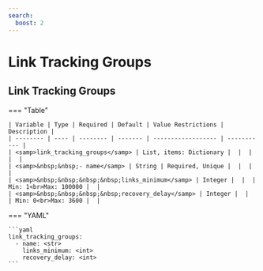 ```yaml
---
search:
  boost: 2
---
```


# Link Tracking Groups
## Link Tracking Groups



=== "Table"

    | Variable | Type | Required | Default | Value Restrictions | Description |
    | -------- | ---- | -------- | ------- | ------------------ | ----------- |
    | <samp>link_tracking_groups</samp> | List, items: Dictionary |  |  |  |  |
    | <samp>&nbsp;&nbsp;- name</samp> | String | Required, Unique |  |  |  |
    | <samp>&nbsp;&nbsp;&nbsp;&nbsp;links_minimum</samp> | Integer |  |  | Min: 1<br>Max: 100000 |  |
    | <samp>&nbsp;&nbsp;&nbsp;&nbsp;recovery_delay</samp> | Integer |  |  | Min: 0<br>Max: 3600 |  |

=== "YAML"

    ```yaml
    link_tracking_groups:
      - name: <str>
        links_minimum: <int>
        recovery_delay: <int>
    ```

